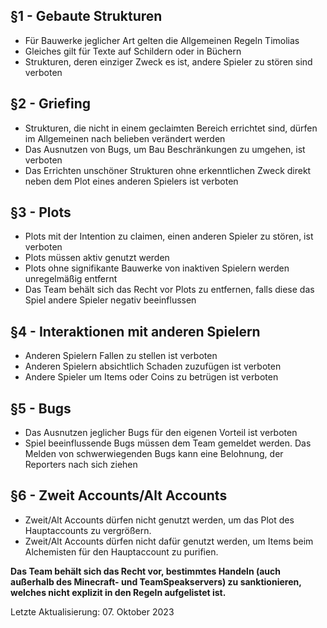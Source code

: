 ## §1 - Gebaute Strukturen
- Für Bauwerke jeglicher Art gelten die Allgemeinen Regeln Timolias
- Gleiches gilt für Texte auf Schildern oder in Büchern
- Strukturen, deren einziger Zweck es ist, andere Spieler zu stören sind verboten

## §2 - Griefing
- Strukturen, die nicht in einem geclaimten Bereich errichtet sind, dürfen im Allgemeinen nach belieben verändert werden
- Das Ausnutzen von Bugs, um Bau Beschränkungen zu umgehen, ist verboten
- Das Errichten unschöner Strukturen ohne erkenntlichen Zweck direkt neben dem Plot eines anderen Spielers ist verboten

## §3 - Plots
- Plots mit der Intention zu claimen, einen anderen Spieler zu stören, ist verboten
- Plots müssen aktiv genutzt werden
- Plots ohne signifikante Bauwerke von inaktiven Spielern werden unregelmäßig entfernt
- Das Team behält sich das Recht vor Plots zu entfernen, falls diese das Spiel andere Spieler negativ beeinflussen

## §4 - Interaktionen mit anderen Spielern
- Anderen Spielern Fallen zu stellen ist verboten
- Anderen Spielern absichtlich Schaden zuzufügen ist verboten
- Andere Spieler um Items oder Coins zu betrügen ist verboten

## §5 - Bugs
- Das Ausnutzen jeglicher Bugs für den eigenen Vorteil ist verboten
- Spiel beeinflussende Bugs müssen dem Team gemeldet werden. Das Melden von schwerwiegenden Bugs kann eine Belohnung, der Reporters nach sich ziehen

## §6 - Zweit Accounts/Alt Accounts
- Zweit/Alt Accounts dürfen nicht genutzt werden, um das Plot des Hauptaccounts zu vergrößern. 
- Zweit/Alt Accounts dürfen nicht dafür genutzt werden, um Items beim Alchemisten für den Hauptaccount zu purifien.

<strong>Das Team behält sich das Recht vor, bestimmtes Handeln (auch außerhalb des Minecraft- und TeamSpeakservers) zu sanktionieren, welches nicht explizit in den Regeln aufgelistet ist.</strong>

Letzte Aktualisierung: 07. Oktober 2023